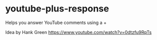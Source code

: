 # youtube-plus-response
Helps you answer YouTube comments using a +

Idea by Hank Green https://www.youtube.com/watch?v=0dtzfu9RpTs
